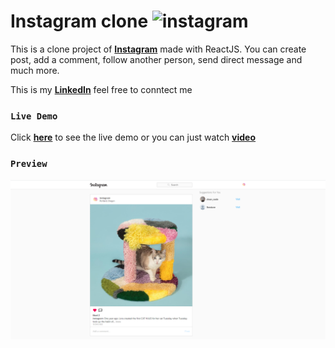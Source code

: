 # **Instagram clone ![instagram]( "https://encrypted-tbn0.gstatic.com/images?q=tbn:ANd9GcS1ScxBQ0wM5pyJEKbMXQZYoSGy0p96mo3P7g&usqp=CAU")**

This is a clone project of [**Instagram**](https://instagram.com) made with ReactJS.
You can create post, add a comment, follow another person, send direct message and much more.

This is my [**LinkedIn**](https://www.linkedin.com/in/dh-kim-733227200) feel free to conntect me

### **`Live Demo`**

Click [**here**](https://instagram-clone-c3621.web.app/) to see the live demo or you can just watch [**video**](https://www.linkedin.com/posts/dh-kim-733227200_reactjs-instagram-linkedin-activity-6759438400706764800-bNwH)


### **`Preview`**

<p align="center"><img src="./src/readme/main.png"></p>
